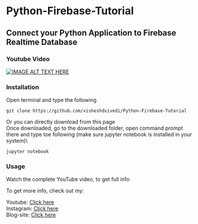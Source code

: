 # Python-Firebase-Tutorial
## Connect your Python Application to Firebase Realtime Database
### Youtube Video 
[![IMAGE ALT TEXT HERE](https://img.youtube.com/vi/BnrkTpgH5Vc/0.jpg)](https://www.youtube.com/watch?v=BnrkTpgH5Vc)
### Installation
Open terminal and type the following
```
git clone https://github.com/visheshdvivedi/Python-Firebase-Tutorial
```
Or you can directly download from this page\
Once downloaded, go to the downloaded folder, open command prompt there and type toe following (make sure jupyter notebook is installed in your system)\
```
jupyter notebook
```
### Usage
Watch the complete YouTube video, to get full info

To get more info, check out my:

Youtube: [Click here](https://www.youtube.com/AllAboutPython)<br>
Instagram: [Click here](http://instagram.com/itsallaboutpython)<br>
Blog-site: [Click here](http://allaboutpython.tech)
